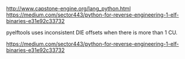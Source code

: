 http://www.capstone-engine.org/lang_python.html
https://medium.com/sector443/python-for-reverse-engineering-1-elf-binaries-e31e92c33732


pyelftools uses inconsistent DIE offsets when there is more than 1 CU.

https://medium.com/sector443/python-for-reverse-engineering-1-elf-binaries-e31e92c33732